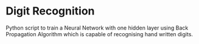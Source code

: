 # Digit Recognition
Python script to train a Neural Network with one hidden layer using Back Propagation Algorithm which is capable of recognising hand written digits.
